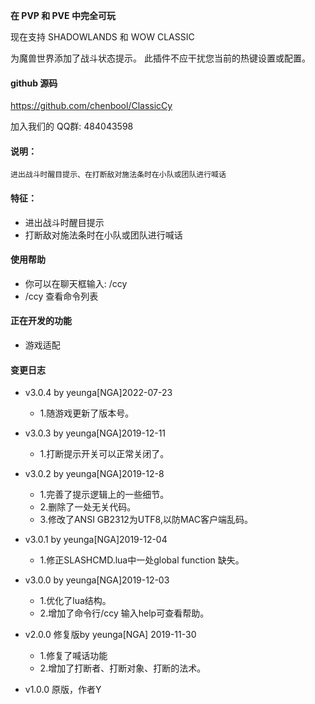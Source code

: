 **在 PVP 和 PVE 中完全可玩**

现在支持 SHADOWLANDS 和 WOW CLASSIC

为魔兽世界添加了战斗状态提示。 
此插件不应干扰您当前的热键设置或配置。


#### github 源码

https://github.com/chenbool/ClassicCy

加入我们的 QQ群: 484043598

#### 说明：
`进出战斗时醒目提示、在打断敌对施法条时在小队或团队进行喊话`


#### 特征：
- 进出战斗时醒目提示
- 打断敌对施法条时在小队或团队进行喊话


#### 使用帮助
- 你可以在聊天框输入: /ccy
- /ccy 查看命令列表

#### 正在开发的功能
- 游戏适配


#### 变更日志
- v3.0.4 by yeunga[NGA]2022-07-23
  * 1.随游戏更新了版本号。

- v3.0.3 by yeunga[NGA]2019-12-11
    * 1.打断提示开关可以正常关闭了。


- v3.0.2 by yeunga[NGA]2019-12-8
    * 1.完善了提示逻辑上的一些细节。
    * 2.删除了一处无关代码。
    * 3.修改了ANSI GB2312为UTF8,以防MAC客户端乱码。


- v3.0.1 by yeunga[NGA]2019-12-04
    * 1.修正SLASHCMD.lua中一处global function 缺失。


- v3.0.0 by yeunga[NGA]2019-12-03
    * 1.优化了lua结构。
    * 2.增加了命令行/ccy 输入help可查看帮助。


- v2.0.0 修复版by yeunga[NGA] 2019-11-30
    * 1.修复了喊话功能
    * 2.增加了打断者、打断对象、打断的法术。


- v1.0.0 原版，作者Y